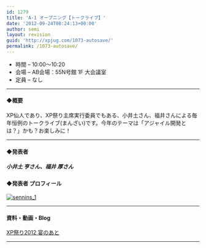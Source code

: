 ```yaml
---
id: 1279
title: 'A-1 オープニング【トークライブ】'
date: '2012-09-24T08:24:13+00:00'
author: semi
layout: revision
guid: 'http://xpjug.com/1073-autosave/'
permalink: /1073-autosave/
---
```


- 時間 – 10:00〜10:20
- 会場 – AB会場：55N号館 1F 大会議室
- 定員 – なし

---

#### ◆概要

XP仙人であり、XP祭り主席実行委員でもある、小井土さん、福井さんによる毎年恒例のトークライブ(まんざい)です。今年のテーマは「アジャイル開発とは？」かも？お楽しみに！

---

#### ◆発表者

##### 小井土 亨さん、福井 厚さん

#### ◆発表者 プロフィール

[![](http://xpjug.com/wp-content/uploads/2012/08/sennins_1-150x150.png "sennins_1")](http://xpjug.com/wp-content/uploads/2012/08/sennins_1.png)

---

#### 資料・動画・Blog

<a href="" target="_blank">XP祭り2012 宴のあと</a>

---